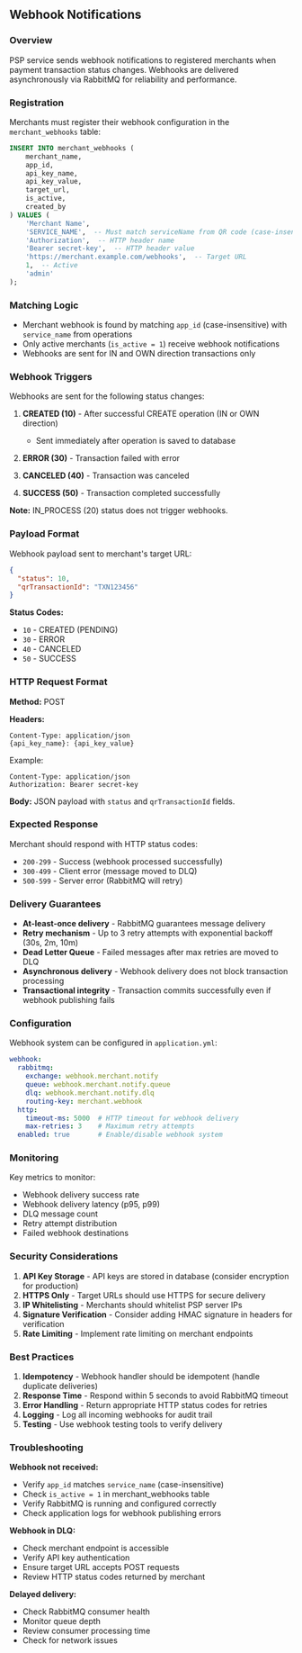 ## Webhook Notifications

### Overview

PSP service sends webhook notifications to registered merchants when payment transaction status changes. Webhooks are delivered asynchronously via RabbitMQ for reliability and performance.

### Registration

Merchants must register their webhook configuration in the `merchant_webhooks` table:

```sql
INSERT INTO merchant_webhooks (
    merchant_name,
    app_id,
    api_key_name,
    api_key_value,
    target_url,
    is_active,
    created_by
) VALUES (
    'Merchant Name',
    'SERVICE_NAME',  -- Must match serviceName from QR code (case-insensitive)
    'Authorization',  -- HTTP header name
    'Bearer secret-key',  -- HTTP header value
    'https://merchant.example.com/webhooks',  -- Target URL
    1,  -- Active
    'admin'
);
```

### Matching Logic

- Merchant webhook is found by matching `app_id` (case-insensitive) with `service_name` from operations
- Only active merchants (`is_active = 1`) receive webhook notifications
- Webhooks are sent for IN and OWN direction transactions only

### Webhook Triggers

Webhooks are sent for the following status changes:

1. **CREATED (10)** - After successful CREATE operation (IN or OWN direction)
   - Sent immediately after operation is saved to database
   
2. **ERROR (30)** - Transaction failed with error
3. **CANCELED (40)** - Transaction was canceled
4. **SUCCESS (50)** - Transaction completed successfully

**Note:** IN_PROCESS (20) status does not trigger webhooks.

### Payload Format

Webhook payload sent to merchant's target URL:

```json
{
  "status": 10,
  "qrTransactionId": "TXN123456"
}
```

**Status Codes:**
- `10` - CREATED (PENDING)
- `30` - ERROR
- `40` - CANCELED
- `50` - SUCCESS

### HTTP Request Format

**Method:** POST

**Headers:**
```
Content-Type: application/json
{api_key_name}: {api_key_value}
```

Example:
```
Content-Type: application/json
Authorization: Bearer secret-key
```

**Body:**
JSON payload with `status` and `qrTransactionId` fields.

### Expected Response

Merchant should respond with HTTP status codes:
- `200-299` - Success (webhook processed successfully)
- `300-499` - Client error (message moved to DLQ)
- `500-599` - Server error (RabbitMQ will retry)

### Delivery Guarantees

- **At-least-once delivery** - RabbitMQ guarantees message delivery
- **Retry mechanism** - Up to 3 retry attempts with exponential backoff (30s, 2m, 10m)
- **Dead Letter Queue** - Failed messages after max retries are moved to DLQ
- **Asynchronous delivery** - Webhook delivery does not block transaction processing
- **Transactional integrity** - Transaction commits successfully even if webhook publishing fails

### Configuration

Webhook system can be configured in `application.yml`:

```yaml
webhook:
  rabbitmq:
    exchange: webhook.merchant.notify
    queue: webhook.merchant.notify.queue
    dlq: webhook.merchant.notify.dlq
    routing-key: merchant.webhook
  http:
    timeout-ms: 5000  # HTTP timeout for webhook delivery
    max-retries: 3    # Maximum retry attempts
  enabled: true       # Enable/disable webhook system
```

### Monitoring

Key metrics to monitor:
- Webhook delivery success rate
- Webhook delivery latency (p95, p99)
- DLQ message count
- Retry attempt distribution
- Failed webhook destinations

### Security Considerations

1. **API Key Storage** - API keys are stored in database (consider encryption for production)
2. **HTTPS Only** - Target URLs should use HTTPS for secure delivery
3. **IP Whitelisting** - Merchants should whitelist PSP server IPs
4. **Signature Verification** - Consider adding HMAC signature in headers for verification
5. **Rate Limiting** - Implement rate limiting on merchant endpoints

### Best Practices

1. **Idempotency** - Webhook handler should be idempotent (handle duplicate deliveries)
2. **Response Time** - Respond within 5 seconds to avoid RabbitMQ timeout
3. **Error Handling** - Return appropriate HTTP status codes for retries
4. **Logging** - Log all incoming webhooks for audit trail
5. **Testing** - Use webhook testing tools to verify delivery

### Troubleshooting

**Webhook not received:**
- Verify `app_id` matches `service_name` (case-insensitive)
- Check `is_active = 1` in merchant_webhooks table
- Verify RabbitMQ is running and configured correctly
- Check application logs for webhook publishing errors

**Webhook in DLQ:**
- Check merchant endpoint is accessible
- Verify API key authentication
- Ensure target URL accepts POST requests
- Review HTTP status codes returned by merchant

**Delayed delivery:**
- Check RabbitMQ consumer health
- Monitor queue depth
- Review consumer processing time
- Check for network issues

